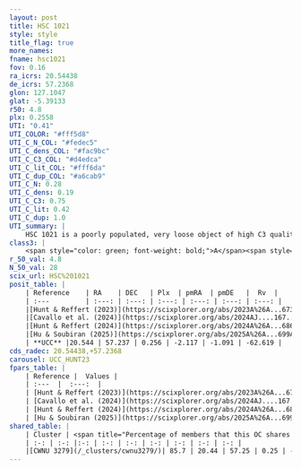 ```yaml
---
layout: post
title: HSC 1021
style: style
title_flag: true
more_names: 
fname: hsc1021
fov: 0.16
ra_icrs: 20.54438
de_icrs: 57.2368
glon: 127.1047
glat: -5.39133
r50: 4.8
plx: 0.2558
UTI: "0.41"
UTI_COLOR: "#fff5d8"
UTI_C_N_COL: "#fedec5"
UTI_C_dens_COL: "#fac9bc"
UTI_C_C3_COL: "#d4edca"
UTI_C_lit_COL: "#fff6da"
UTI_C_dup_COL: "#a6cab9"
UTI_C_N: 0.28
UTI_C_dens: 0.19
UTI_C_C3: 0.75
UTI_C_lit: 0.42
UTI_C_dup: 1.0
UTI_summary: |
    HSC 1021 is a poorly populated, very loose object of high C3 quality. It was recently reported in the literature. This object shares a large percentage of members with a later reported entry.
class3: |
    <span style="color: green; font-weight: bold;">A</span><span style="color: #FFC300; font-weight: bold;">B</span>
r_50_val: 4.8
N_50_val: 28
scix_url: HSC%201021
posit_table: |
    | Reference    | RA    | DEC   | Plx  | pmRA  | pmDE   |  Rv  |
    | :---         | :---: | :---: | :---: | :---: | :---: | :---: |
    |[Hunt & Reffert (2023)](https://scixplorer.org/abs/2023A%26A...673A.114H) | 20.674 | 57.221 | 0.258 | -2.08 | -1.097 | -55.353 |
    |[Cavallo et al. (2024)](https://scixplorer.org/abs/2024AJ....167...12C) | 20.546 | 57.249 | 0.255 | -- | -- | -- |
    |[Hunt & Reffert (2024)](https://scixplorer.org/abs/2024A%26A...686A..42H) | 20.674 | 57.221 | 0.258 | -2.08 | -1.097 | -55.353 |
    |[Hu & Soubiran (2025)](https://scixplorer.org/abs/2025A%26A...699A.246H) | 20.546 | 57.249 | -- | -- | -- | -- |
    | **UCC** |20.544 | 57.237 | 0.256 | -2.117 | -1.091 | -62.619 | 
cds_radec: 20.54438,+57.2368
carousel: UCC_HUNT23
fpars_table: |
    | Reference |  Values |
    | :---  |  :---:  |
    | [Hunt & Reffert (2023)](https://scixplorer.org/abs/2023A%26A...673A.114H) | `AV50=1.247, diffAV50=1.68, MOD50=12.679, logAge50=8.671` |
    | [Cavallo et al. (2024)](https://scixplorer.org/abs/2024AJ....167...12C) | `AV50=1.19, dMod50=12.44, logAge50=8.79, [Fe/H]50=0.03` |
    | [Hunt & Reffert (2024)](https://scixplorer.org/abs/2024A%26A...686A..42H) | `MassJ=130.086` |
    | [Hu & Soubiran (2025)](https://scixplorer.org/abs/2025A%26A...699A.246H) | `MA22=-0.17, MA23f=-0.4, MA23g=-0.31, MZ23=-0.07, MK24=-0.35, MF24=-0.18` |
shared_table: |
    | Cluster | <span title="Percentage of members that this OC shares with the ones listed">%</span>   | RA   | DEC   | Plx   | pmRA  | pmDE  | Rv | UTI |
    | :-: | :-: |:-: | :-: | :-: | :-: | :-: | :-: | :-: |
    |[CWNU 3279](/_clusters/cwnu3279/)| 85.7 | 20.44 | 57.25 | 0.25 | -2.12 | -1.11 | -62.62 |0.06 |
---
```

